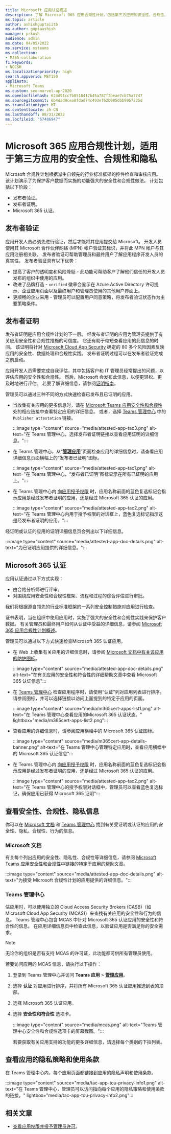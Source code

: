 ```yaml
---
title: Microsoft 应用认证概述
description: 了解 Microsoft 365 应用合规性计划，包括第三方应用的安全性、合规性、隐私。
ms.topic: article
author: ashishguptaiitb
ms.author: guptaashish
manager: prkosh
audience: admin
ms.date: 04/05/2022
ms.service: msteams
ms.collection:
- M365-collaboration
f1.keywords:
- NOCSH
ms.localizationpriority: high
search.appverid: MET150
appliesto:
- Microsoft Teams
ms.custom: seo-marvel-apr2020
ms.openlocfilehash: 624d91cc7b8518417b45a787f2beae7cb75a7747
ms.sourcegitcommit: 6b4dad9cea8fdad74c493ef62b085dbb9957235d
ms.translationtype: MT
ms.contentlocale: zh-CN
ms.lasthandoff: 08/31/2022
ms.locfileid: "67486947"
---
```

# <a name="microsoft-365-app-compliance-program-for-security-compliance-and-privacy-of-third-party-apps"></a>Microsoft 365 应用合规性计划，适用于第三方应用的安全性、合规性和隐私

Microsoft 合规性计划根据派生自领先的行业标准框架的控件检查和审核应用。 该计划演示了为保护客户数据而实施的功能强大的安全性和合规性做法。 计划包括以下阶段：

* 发布者验证。
* 发布者证明。
* Microsoft 365 认证。

## <a name="publisher-verification"></a>发布者验证

应用开发人员必须先进行验证，然后才能将其应用提交给 Microsoft。 开发人员使用其 Microsoft 合作伙伴网络 (MPN) 帐户验证其标识，并将此 MPN 帐户与其应用注册相关联。 发布者验证可帮助管理员和最终用户了解应用程序开发人员的真实性。 发布者验证具有以下优势：

* 提高了客户的透明度和风险降低 - 此功能可帮助客户了解他们信任的开发人员发布的组织中使用的应用。
* 改进了品牌打造 - `verified` 徽章会显示在 Azure Active Directory 许可提示、企业应用页面以及最终用户和管理员使用的其他用户界面上。
* 更顺畅的企业采用 - 管理员可以配置用户同意策略，将发布者验证状态作为主要策略条件。

## <a name="publisher-attestation"></a>发布者证明

发布者证明是应用合规性计划的下一层。 经发布者证明的应用为管理员提供了有关应用安全性和合规性措施的可信度。 它还有助于缩短查看应用的此信息的时间。 该证明将针对 [Microsoft Cloud App Security](https://www.microsoft.com/microsoft-365/enterprise-mobility-security/cloud-app-security) 确定的 80 多个风险因素反映应用的安全性、数据处理和合规性实践。 发布者证明过程可以在发布者验证完成之前启动。

应用开发人员需要完成自我评估，其中包括客户和 IT 管理员经常提出的问题，以评估应用的安全性和合规性。 然后，Microsoft 会发布此信息，以便更轻松、更及时地进行评估。 若要了解详细信息，请参阅[证明指南](/microsoft-365-app-certification/docs/enterprise-app-attestation-guide)。

管理员可以通过三种不同的方式快速检查已发布且已证明的应用。

* 当收集有关应用的更多信息时，请在 [Microsoft Teams 应用安全性和合规性](/microsoft-365-app-certification/teams/teams-apps)处的相应链接中查看特定应用的详细信息。 或者，选择 [ Teams 管理中心](https://admin.teams.microsoft.com/) 中的 `Publisher attestation` 链接。

  :::image type="content" source="media/attested-app-tac3.png" alt-text="在 Teams 管理中心，选择发布者证明链接以查看应用证明的详细信息。":::

* 在 Teams 管理中心，从“**[管理应用](https://admin.teams.microsoft.com/policies/manage-apps)**”页面检查应用的详细信息时，请查看应用详细信息页面横幅上的“发布者已证明”图标。

  :::image type="content" source="media/attested-app-tac1.png" alt-text="在 Teams 管理中心，“发布者已证明”图标显示在所有已证明的应用上。":::

* 在 Teams 管理中心内 [向应用授予权限](app-permissions-admin-center.md) 时，应用名称前面的蓝色复选标记会指示应用是经过发布者证明的应用，还是经过 Microsoft 365 认证的应用。

   :::image type="content" source="media/attested-app-tac2.png" alt-text="在 Teams 管理中心内用于授予权限的对话框上，蓝色复选标记指示这是经发布者证明的应用。":::

经证明或认证的应用的证明详细信息页会列出以下详细信息。

:::image type="content" source="media/attested-app-doc-details.png" alt-text="为已证明应用提供的详细信息。":::

## <a name="microsoft-365-certification"></a>Microsoft 365 认证

应用认证通过以下方式实现：

* 由合格分析师进行评审。
* 对围绕应用安全性和合规性框架、流程和过程的综合评估进行审批。

我们将根据源自领先的行业标准框架的一系列安全控制措施对应用进行检查。

证书表明，当在组织中使用应用时，实施了强大的安全性和合规性实践来保护客户数据。 有关管理员和最终用户如何从认证中受益的详细信息，请参阅 [ Microsoft 365 应用合规性计划概述](/microsoft-365-app-certification/docs/enterprise-app-certification-guide)。

管理员可以通过以下方式快速检查Microsoft 365 认证应用。

* 在 Web 上收集有关应用的详细信息时，请参阅 [Microsoft 文档中有关该应用的防护图标](/microsoft-365-app-certification/teams/teams-apps)。

  :::image type="content" source="media/attested-app-doc-details.png" alt-text="在有关应用的安全性和符合性的详细帮助文章中查看 Microsoft 365 认证信息":::

* 在 [Teams 管理中心](https://admin.teams.microsoft.com/policies/manage-apps) 检查应用程序时，请使用“认证”列对应用列表进行排序。 请参阅图标，并可以选择链接以访问上面提到的特定于应用的页面。

  :::image type="content" source="media/m365cert-apps-list1.png" alt-text="在 Teams 管理中心查看应用的Microsoft 365 认证状态。" lightbox="media/m365cert-apps-list2.png":::

* 查看应用的详细信息时，请参阅应用横幅中的 Microsoft 365 认证图标。

  :::image type="content" source="media/m365cert-app-details-banner.png" alt-text="在 Teams 管理中心管理特定应用时，查看应用横幅中的 Microsoft 365 认证信息":::

* 在 Teams 管理中心内 [向应用授予权限](app-permissions-admin-center.md) 时，应用名称前面的蓝色复选标记会指示应用是经过发布者证明的应用，还是经过 Microsoft 365 认证的应用。

   :::image type="content" source="media/attested-app-tac2.png" alt-text="在 Teams 管理中心的授予权限对话框中，管理员可以查看蓝色复选标记，确保应用已获得 Microsoft 365 证明":::

## <a name="view-security-compliance-and-privacy-information"></a>查看安全性、合规性、隐私信息

你可以在 [Microsoft 文档](/microsoft-365-app-certification/teams/teams-apps) 和 [Teams 管理中心](https://admin.teams.microsoft.com/policies/manage-apps) 找到有关受证明或认证的应用的安全性、隐私、合规性、行为的信息。

### <a name="microsoft-documentation"></a>Microsoft 文档

有关每个列出应用的安全性、隐私性、合规性等详细信息，请参阅 [Microsoft Teams 应用安全性和合规性](/microsoft-365-app-certification/teams/teams-apps)中链接的特定于应用的帮助文章。

:::image type="content" source="media/attested-app-doc-details.png" alt-text="为接受 Microsoft 合规性计划的应用提供的详细信息。":::

### <a name="teams-admin-center"></a>Teams 管理中心

估应用时，可以使用独立的 Cloud Access Security Brokers (CASB)（如 Microsoft Cloud App Security (MCAS)）来查找有关应用的安全性和行为的信息。 Teams 管理中心包含 MCAS 中针对 Microsoft 365 认证应用的安全性和符合性的信息。 在应用详细信息页中检查此信息，以验证应用是否满足你的安全需求。

> [!NOTE]
> 无论你的组织是否有支持 MCAS 的许可证，此功能都可供所有管理员使用。

若要访问应用的 MCAS 信息，请执行以下操作：

1. 登录到 Teams 管理中心并访问 **Teams 应用** > **[管理应用](https://admin.teams.microsoft.com/policies/manage-apps)**。

1. 选择 **认证** 对应用进行排序，并将所有 Microsoft 365 认证应用推送到表的顶部。

1. 选择 Microsoft 365 认证应用。

1. 选择 **安全性和符合性** 选项卡。

   :::image type="content" source="media/mcas.png" alt-text="Teams 管理中心安全性和合规性选项卡的屏幕截图。":::

   若要获取有关应用支持的功能的更多详细信息，请选择每个类别的下拉列表。

## <a name="view-privacy-policy-and-terms-of-use-of-an-app"></a>查看应用的隐私策略和使用条款

在 Teams 管理中心内，每个应用页面都链接到应用的隐私声明和使用条款。

:::image type="content" source="media/tac-app-tou-privacy-info1.png" alt-text="在 Teams 管理中心，管理员可以访问指向每个应用的隐私策略和使用条款的链接。" lightbox="media/tac-app-tou-privacy-info2.png":::

## <a name="related-articles"></a>相关文章

* [查看应用权限并授予管理员许可](app-permissions-admin-center.md)。

